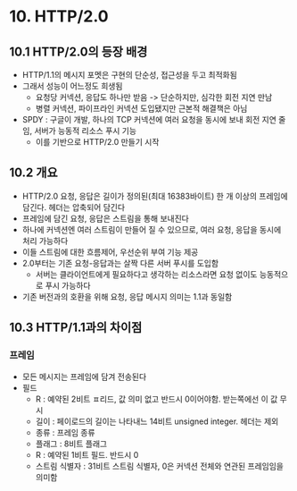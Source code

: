 # 10. HTTP/2.0

## 10.1 HTTP/2.0의 등장 배경
- HTTP/1.1의 메시지 포멧은 구현의 단순성, 접근성을 두고 최적화됨
- 그래서 성능이 어느정도 희생됨
  - 요청당 커넥션, 응답도 하나만 받음 -> 단순하지만, 심각한 회전 지연 만남
  - 병렬 커넥션, 파이프라인 커넥션 도입됐지만 근본적 해결책은 아님
- SPDY : 구글이 개발, 하나의 TCP 커넥션에 여러 요청을 동시에 보내 회전 지연 줄임, 서버가 능동적 리소스 푸시 기능
  - 이를 기반으로 HTTP/2.0 만들기 시작

## 10.2 개요
- HTTP/2.0 요청, 응답은 길이가 정의된(최대 16383바이트) 한 개 이상의 프레임에 담긴다. 헤더는 압축되어 담긴다
- 프레임에 담긴 요청, 응답은 스트림을 통해 보내진다
- 하나에 커넥션엔 여러 스트림이 만들어 질 수 있으므로, 여러 요청, 응답을 동시에 처리 가능하다
- 이들 스트림에 대한 흐름제어, 우선순위 부여 기능 제공
- 2.0부터는 기존 요청-응답과는 살짝 다른 서버 푸시를 도입함
  - 서버는 클라이언트에게 필요하다고 생각하는 리소스라면 요청 없이도 능동적으로 푸시 가능하다
- 기존 버전과의 호환을 위해 요청, 응답 메시지 의미는 1.1과 동일함

## 10.3 HTTP/1.1과의 차이점

### 프레임
- 모든 메시지는 프레임에 담겨 전송된다
- 필드
  - R : 예약된 2비트 ㅍ리드, 값 의미 없고 반드시 0이어야함. 받는쪽에선 이 값 무시
  - 길이 : 페이로드의 길이는 나타내느 14비트 unsigned integer. 헤더는 제외
  - 종류 : 프레임 종류
  - 플래그 : 8비트 플래그
  - R : 예약된 1비트 필드. 반드시 0
  - 스트림 식별자 : 31비트 스트림 식별자, 0은 커넥션 전체와 연관된 프레임임을 의미함
